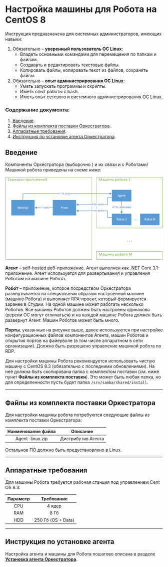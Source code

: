 # Настройка машины для Робота на CentOS 8

Инструкция предназначена для системных администраторов, имеющих навыки:
1.	Обязательно – **уверенный пользователь ОС Linux**:    
    * Владеть основными командами для перемещения по папкам и файлам.    
    * Создавать и редактировать текстовые файлы.    
    * Копировать файлы, копировать текст из файлов, сохранять файлы.    
2.	Обязательно – **опыт администрирования ОС Linux**:    
    * Уметь запускать программы и скрипты.    
    * Иметь опыт работы c bash.     
    * Иметь опыт сетевого и системного администрирования ОС Linux.    

### **Содержание документа**:

1. [Введение](https://docs.primo-rpa.ru/primo-rpa/orchestrator/settings/robotmachine#введение).
2. [Файлы из комплекта поставки Оркестратора](https://docs.primo-rpa.ru/primo-rpa/orchestrator/settings/robotmachine#файлы-из-комплекта-поставки-оркестратора).
3. [Аппаратные требования](https://docs.primo-rpa.ru/primo-rpa/orchestrator/settings/robotmachine#аппаратные-требования).
4. [Инструкция по установке агента Оркестратора](https://docs.primo-rpa.ru/primo-rpa/orchestrator/settings/robotmachine/agentinstall).


## Введение
Компоненты Оркестратора (выборочно ) и их связи и с Роботами/Машиной робота приведены на схеме ниже:
 
![](<../../../.gitbook/assets/Компоненты Оркестратора и Роботы.png>)

**Агент** – self-hosted веб-приложение. Агент выполнен как .NET Core 3.1-приложение. Агент используется для развертывания и управления Роботом на машине Робота.

**Робот** – приложение, которое посредством Оркестратора развертывается на специальным образом настроенной машине (машине Робота) и выполняет RPA-проект, который формируется заранее в Студии.
На одной машине может работать несколько Роботов. Все машины Роботов должны быть настроены одинаково (версии ОС могут отличаться) и на каждой машине Робота должен быть развернут Агент.
Машин Роботов может быть много.

**Порты**, указанные на рисунке выше, далее используются при настройке конфигурационных файлов компонентов Агента, машин Роботов и открытия портов на файерволе (в том числе аппаратном в сети организации).
Должно быть разрешено управление машиной робота по RDP. 

Для настройки машины Робота рекомендуется использовать чистую  машину с CentOS 8.3 (обязательно с последними обновлениями). На неё должна быть скопирована папка с комплектом поставки (см. ниже пункт **Файлы из комплекта поставки**). Это может быть любая папка, но для определенности пусть будет папка `/srv/samba/shared/install`.

---
## Файлы из комплекта поставки Оркестратора
Для настройки машины робота потребуются следующие файлы из комплекта поставки Оркестратора:

| Наименование файла | Описание                          |
| :---------------: | :----------------------------------: |
| Agent-linux.zip   | Дистрибутив Агента                  | 

Остальное ПО должно быть предустановлено в Linux.

---
## Аппаратные требования
Для машины Робота требуется рабочая станция под управлением Cent OS 8.3:

| Параметр          | Требование                           |
| :---------------: | :----------------------------------: |
| CPU	              | 4 ядер                               | 
| RAM	              | 8 Гб                                 | 
| HDD	              | 250 Гб (OS + Data)                   | 

---

## Инструкция по установке агента 

Настройка агента и машины для Робота пошагово описана в разделе [**Установка агента Оркестратора**](https://docs.primo-rpa.ru/primo-rpa/orchestrator/settings/robotmachine/agentinstall).


